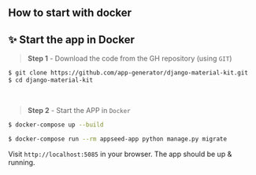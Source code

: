 ## How to start with docker

## ✨ Start the app in Docker

> **Step 1** - Download the code from the GH repository (using `GIT`) 

```bash
$ git clone https://github.com/app-generator/django-material-kit.git
$ cd django-material-kit
```

<br />

> **Step 2** - Start the APP in `Docker`

```bash
$ docker-compose up --build 
```


```bash
$ docker-compose run --rm appseed-app python manage.py migrate
```


Visit `http://localhost:5085` in your browser. The app should be up & running.

<br />
